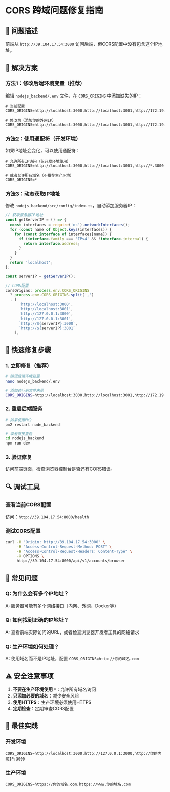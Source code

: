 # CORS 跨域问题修复指南

## 🚨 问题描述
前端从 `http://39.104.17.54:3000` 访问后端，但CORS配置中没有包含这个IP地址。

## 🔧 解决方案

### 方法1：修改后端环境变量（推荐）

编辑 `nodejs_backend/.env` 文件，在 `CORS_ORIGINS` 中添加缺失的IP：

```env
# 当前配置
CORS_ORIGINS=http://localhost:3000,http://localhost:3001,http://172.19.22.35:3000

# 修改为（添加你的外网IP）
CORS_ORIGINS=http://localhost:3000,http://localhost:3001,http://172.19.22.35:3000,http://39.104.17.54:3000
```

### 方法2：使用通配符（开发环境）

如果IP地址会变化，可以使用通配符：

```env
# 允许所有IP访问（仅开发环境使用）
CORS_ORIGINS=http://localhost:3000,http://localhost:3001,http://*.3000

# 或者允许所有域名（不推荐生产环境）
CORS_ORIGINS=*
```

### 方法3：动态获取IP地址

修改 `nodejs_backend/src/config/index.ts`，自动添加服务器IP：

```typescript
// 获取服务器IP地址
const getServerIP = () => {
  const interfaces = require('os').networkInterfaces();
  for (const name of Object.keys(interfaces)) {
    for (const interface of interfaces[name]) {
      if (interface.family === 'IPv4' && !interface.internal) {
        return interface.address;
      }
    }
  }
  return 'localhost';
};

const serverIP = getServerIP();

// CORS配置
corsOrigins: process.env.CORS_ORIGINS 
  ? process.env.CORS_ORIGINS.split(',') 
  : [
      'http://localhost:3000', 
      'http://localhost:3001', 
      'http://127.0.0.1:3000', 
      'http://127.0.0.1:3001',
      `http://${serverIP}:3000`,
      `http://${serverIP}:3001`
    ],
```

## 🚀 快速修复步骤

### 1. 立即修复（推荐）
```bash
# 编辑后端环境变量
nano nodejs_backend/.env

# 添加这行到文件末尾
CORS_ORIGINS=http://localhost:3000,http://localhost:3001,http://172.19.22.35:3000,http://39.104.17.54:3000
```

### 2. 重启后端服务
```bash
# 如果使用PM2
pm2 restart node_backend

# 或者直接重启
cd nodejs_backend
npm run dev
```

### 3. 验证修复
访问前端页面，检查浏览器控制台是否还有CORS错误。

## 🔍 调试工具

### 查看当前CORS配置
访问：`http://39.104.17.54:8000/health`

### 测试CORS配置
```bash
curl -H "Origin: http://39.104.17.54:3000" \
     -H "Access-Control-Request-Method: POST" \
     -H "Access-Control-Request-Headers: Content-Type" \
     -X OPTIONS \
     http://39.104.17.54:8000/api/v1/accounts/browser
```

## 📝 常见问题

### Q: 为什么会有多个IP地址？
A: 服务器可能有多个网络接口（内网、外网、Docker等）

### Q: 如何找到正确的IP地址？
A: 查看前端实际访问的URL，或者检查浏览器开发者工具的网络请求

### Q: 生产环境如何处理？
A: 使用域名而不是IP地址，配置 `CORS_ORIGINS=http://你的域名.com`

## ⚠️ 安全注意事项

1. **不要在生产环境使用 `*`**：允许所有域名访问
2. **只添加必要的域名**：减少安全风险
3. **使用HTTPS**：生产环境必须使用HTTPS
4. **定期检查**：定期审查CORS配置

## 🎯 最佳实践

### 开发环境
```env
CORS_ORIGINS=http://localhost:3000,http://127.0.0.1:3000,http://你的内网IP:3000
```

### 生产环境
```env
CORS_ORIGINS=https://你的域名.com,https://www.你的域名.com
``` 